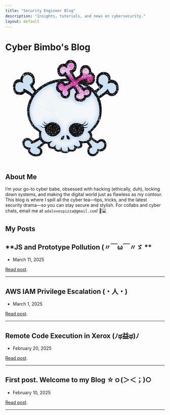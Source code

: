 ```yaml
---
title: "Security Engineer Blog"
description: "Insights, tutorials, and news on cybersecurity."
layout: default
---
```


# Cyber Bimbo's Blog
![LOGO](./static/SKULL.gif)  

## About Me
I’m your go-to cyber babe, obsessed with hacking (ethically, duh), locking down systems, and making the digital world just as flawless as my contour. This blog is where I spill all the cyber tea—tips, tricks, and the latest security drama—so you can stay secure and stylish.
For collabs and cyber chats, email me at `adalovespizza@gmail.com`! 💌💻

## My Posts

## **JS and Prototype Pollution (〃￣ω￣〃ゞ ** 
- March 11, 2025
  
[Read post](./posts/prototype_pollution.md).

* * *

## **AWS IAM Privilege Escalation (・人・)** 
- March 1, 2025
  
[Read post](./posts/aws.md).

* * *

## **Remote Code Execution in Xerox (ﾉಥ益ಥ)ﾉ** 
- February 20, 2025
  
[Read post](./posts/xerox_rce.md).

* * *

## **First post. Welcome to my Blog ☆ｏ(＞＜；)○**
- February 10, 2025
  
[Read post](./posts/welcome.md).

* * *

<!-- FLAG{90301b43aa389dfea1c127797877ba6bede72964} -->
